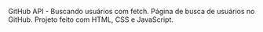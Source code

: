 GitHub API - Buscando usuários com fetch. Página de busca de usuários no GitHub.
Projeto feito com HTML, CSS e JavaScript.
